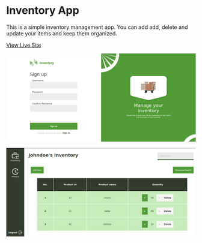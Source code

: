 # Inventory App

This is a simple inventory management app. You can add add, delete and update your items and keep them organized.

[View Live Site](https://inventory-app-1.herokuapp.com/auth)

![Screenshot1](./screehshots/screenshot1.png)

![Screenshot2](./screehshots/screenshot2.png)
